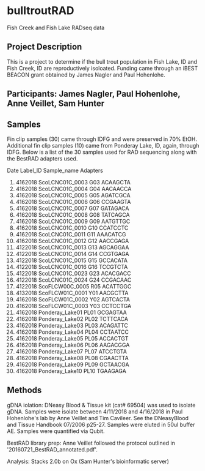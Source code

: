 # bulltroutRAD
Fish Creek and Fish Lake RADseq data

## Project Description
This is a project to determine if the bull trout population in Fish Lake, ID and Fish Creek, ID are reproductively isoloated.
Funding came through an iBEST BEACON grant obtained by James Nagler and Paul Hohenlohe. 

## Participants: James Nagler, Paul Hohenlohe, Anne Veillet, Sam Hunter

## Samples
Fin clip samples (30) came through IDFG and were preserved in 70% EtOH.
Additional fin clip samples (10) came from Ponderay Lake, ID, again, through IDFG. Below is a list of the 30 samples used for RAD sequencing along with the BestRAD adapters used.

Date	Label_ID	Sample_name	Adapters
1. 4162018	ScoLCNC01C_0003	G03	ACAAGCTA
2. 4162018	ScoLCNC01C_0004	G04	AACAACCA
3. 4162018	ScoLCNC01C_0005	G05	AGATCGCA
4. 4162018	ScoLCNC01C_0006	G06	CCGAAGTA
5. 4162018	ScoLCNC01C_0007	G07	GATAGACA
6. 4162018	ScoLCNC01C_0008	G08	TATCAGCA
7. 4162018	ScoLCNC01C_0009	G09	AATGTTGC
8. 4162018	ScoLCNC01C_0010	G10	CCATCCTC
9. 4162018	ScoLCNC01C_0011	G11	AAACATCG
10. 4162018	ScoLCNC01C_0012	G12	AACCGAGA
11. 4122018	ScoLCNC01C_0013	G13	AGCAGGAA
12. 4122018	ScoLCNC01C_0014	G14	CCGTGAGA
13. 4122018	ScoLCNC01C_0015	G15	GCCACATA
14. 4122018	ScoLCNC01C_0016	G16	TCCGTCTA
15. 4122018	ScoLCNC01C_0023	G23	ACACGACC
16. 4122018	ScoLCNC01C_0024	G24	CCGACAAC
17. 4122018	ScoFLCW00C_0005	R05	ACATTGGC
18. 4132018	ScoFLCW01C_0001	Y01	AACGCTTA
19. 4162018	ScoFLCW01C_0002	Y02	AGTCACTA
20. 4162018	ScoFLCW01C_0003	Y03	CCTCCTGA
21. 4162018	Ponderay_Lake01	PL01	GCGAGTAA
22. 4162018	Ponderay_Lake02	PL02	TCTTCACA
23. 4162018	Ponderay_Lake03	PL03	ACAGATTC
24. 4162018	Ponderay_Lake04	PL04	CCTAATCC
25. 4162018	Ponderay_Lake05	PL05	ACCACTGT
26. 4162018	Ponderay_Lake06	PL06	AAGACGGA
27. 4162018	Ponderay_Lake07	PL07	ATCCTGTA
28. 4162018	Ponderay_Lake08	PL08	CGAACTTA
29. 4162018	Ponderay_Lake09	PL09	GCTAACGA
30. 4162018	Ponderay_Lake10	PL10	TGAAGAGA

## Methods

gDNA iolation: DNeasy Blood & Tissue kit (cat# 69504) was used to isolate gDNA. Samples were isolate between 4/11/2018 and 4/16/2018 in Paul Hohenlohe's lab by Anne Veillet and Tim Cavileer. See the DNeasyBlood and Tissue Handbook 07/2006 p25-27. Samples were eluted in 50ul buffer AE. Samples were quantified via Qubit.

BestRAD library prep: Anne Veillet followed the protocol outlined in '20160721_BestRAD_annotated.pdf'. 

Analysis: Stacks 2.0b on Ox (Sam Hunter's bioinformatic server)
